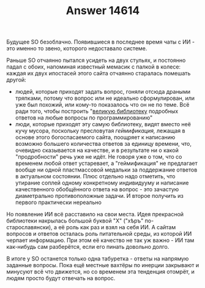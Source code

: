 ﻿---
title: "Answer 14614"
se.owner.user_id: 179379
se.owner.display_name: "Ипатьев"
se.owner.link: "https://ru.meta.stackoverflow.com/users/179379/%d0%98%d0%bf%d0%b0%d1%82%d1%8c%d0%b5%d0%b2"
se.answer_id: 14614
se.question_id: 14613
se.post_type: answer
se.is_accepted: False
---
<p>Будущее SO безоблачно. Появившиеся в последнее время чаты с ИИ - это именно то звено, которого недоставало системе.</p>
<p>Раньше SO отчаянно пытался усидеть на двух стульях, и постоянно падал с обоих, напоминая известный мемасик с палкой в колесе: каждая их двух ипостасей этого сайта отчаянно старалась помешать другой:</p>
<ul>
<li>людей, которые приходят задать вопрос, гоняли отсюда драными тряпками, потому что вопрос или не идеально сформулирован, или уже был похожий, или кому-то показалось что он не по теме. Всё ради того, чтобы построить &quot;<a href="https://ru.stackoverflow.com/tour">великую библиотеку</a> подробных ответов на любые вопросы по программированию&quot;</li>
<li>люди, которые приходят эту самую библиотеку, видят вместо неё кучу мусора, поскольку пресловутая <em>геймификация,</em> лежащая в основе этого богоспасаемого сайта, поощряет к написанию возможно большего количества ответов за единицу времени, что, очевидно сказывается на качестве, и в результате ни о какой &quot;продробности&quot; речь уже не идёт. Не говоря уже о том, что со временем любой ответ устаревает, а &quot;геймификация&quot; не предлагает вообще ни одной пластмассовой медальки за поддержание ответов в актуальном состоянии. Плюс отдельно надо отметить, что утирание соплей одному конкретному индивидууму и написание качественного обобщённого ответа на вопрос - это зачастую диаметрально противоположные задачи. И второе получить из первого практически нереально</li>
</ul>
<p>Но появление ИИ всё расставило на свои места. Идея прекрасной библиотеки накрылась большой буквой &quot;Х&quot; (&quot;хѣръ&quot; по-старославянски), а её роль как раз и взял на себя ИИ. А сайтам вопросов и ответов осталась роль питательной среды, из которой ИИ черпает информацию. При этом её качество не так уж важно - ИИ там как-нибудь сам разберётся, если его пинать довольно долго.</p>
<p>В итоге у SO останется только одна табуретка - ответы на напрямую заданные вопросы. Пока ещё местные вахтёры по инерции закрывают и минусуют всё что движется, но со временем эта тенденция отомрёт, и людям просто будут отвечать на вопрос.</p>
